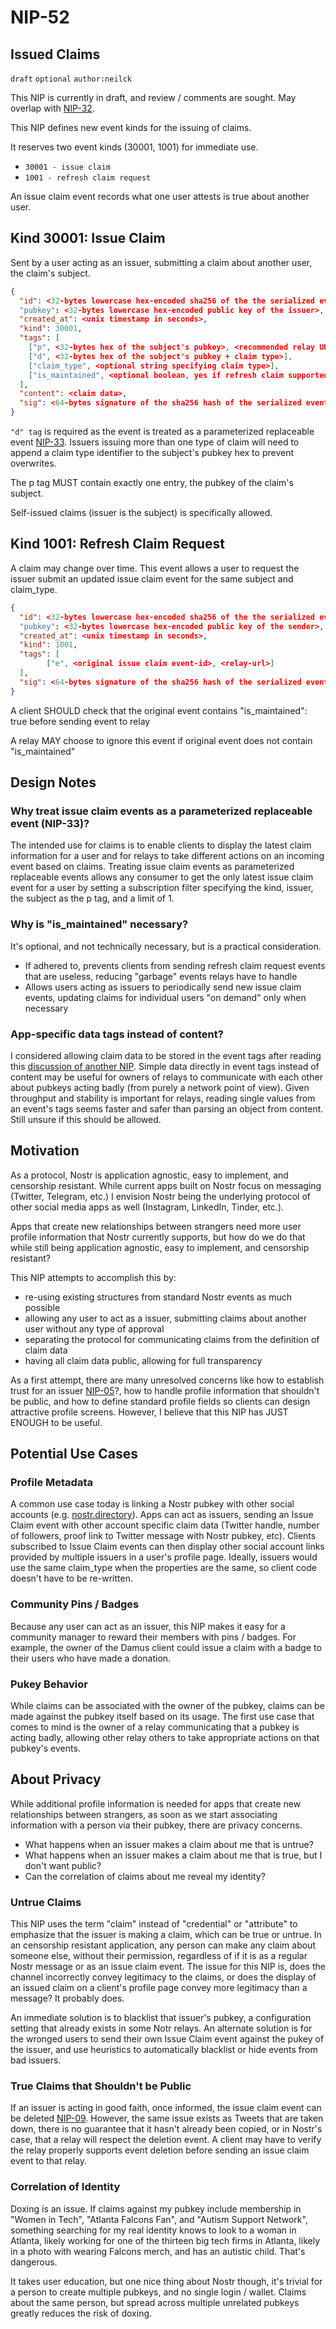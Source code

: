 
NIP-52
======

Issued Claims
-------------

`draft` `optional` `author:neilck`

This NIP is currently in draft, and review / comments are sought. May overlap with [NIP-32](https://github.com/nostr-protocol/nips/blob/39bfb2db32899dd2eb4a7c9a313f27103a18409b/32.md).

This NIP defines new event kinds for the issuing of claims. 

It reserves two event kinds (30001, 1001) for immediate use.

- `30001 - issue claim`
- `1001 - refresh claim request`

An issue claim event records what one user attests is true about another user. 

## Kind 30001: Issue Claim

Sent by a user acting as an issuer, submitting a claim about another user, the claim's subject.

```json
{
  "id": <32-bytes lowercase hex-encoded sha256 of the the serialized event data>
  "pubkey": <32-bytes lowercase hex-encoded public key of the issuer>,
  "created_at": <unix timestamp in seconds>,
  "kind": 30001,
  "tags": [
    ["p", <32-bytes hex of the subject's pubkey>, <recommended relay URL>],
    ["d", <32-bytes hex of the subject's pubkey + claim type>],
    ["claim_type", <optional string specifying claim type>],
    ["is_maintained", <optional boolean, yes if refresh claim supported>]
  ],
  "content": <claim data>,
  "sig": <64-bytes signature of the sha256 hash of the serialized event data, which is the same as the "id" field>
}
```

`"d" tag` is required as the event is treated as a parameterized replaceable event [NIP-33](https://github.com/nostr-protocol/nips/blob/master/33.md). Issuers issuing more than one type of claim will need to append a claim type identifier to the subject's pubkey hex to prevent overwrites.

The p tag MUST contain exactly one entry, the pubkey of the claim's subject.

Self-issued claims (issuer is the subject) is specifically allowed.


## Kind 1001: Refresh Claim Request

A claim may change over time. This event allows a user to request the issuer submit an updated issue claim event for the same subject and claim_type.

```json
{
  "id": <32-bytes lowercase hex-encoded sha256 of the the serialized event data>
  "pubkey": <32-bytes lowercase hex-encoded public key of the sender>,
  "created_at": <unix timestamp in seconds>,
  "kind": 1001,
  "tags": [
        ["e", <original issue claim event-id>, <relay-url>]
  ],
  "sig": <64-bytes signature of the sha256 hash of the serialized event data, which is the same as the "id" field>
}
```

A client SHOULD check that the original event contains "is_maintained": true before sending event to relay

A relay MAY choose to ignore this event if original event does not contain "is_maintained"

Design Notes
------------

### Why treat issue claim events as a parameterized replaceable event (NIP-33)?

The intended use for claims is to enable clients to display the latest claim information for a user and for relays to take different actions on an incoming event based on claims.  Treating issue claim events as parameterized replaceable events allows any consumer to get the only latest issue claim event for a user by setting a subscription filter specifying the kind, issuer, the subject as the p tag, and a limit of 1.

### Why is "is_maintained" necessary?

It's optional, and not technically necessary, but is a practical consideration. 

- If adhered to, prevents clients from sending refresh claim request events that are useless, reducing "garbage" events relays have to handle
- Allows users acting as issuers to periodically send new issue claim events, updating claims for individual users "on demand" only when necessary

### App-specific data tags instead of content?

I considered allowing claim data to be stored in the event tags after reading this [discussion of another NIP](https://github.com/nostr-protocol/nostr/issues/20#issuecomment-913027389). 
Simple data directly in event tags instead of content may be useful for owners of relays to communicate with each other about pubkeys acting badly (from purely a network point of view). Given throughput and stability is important for relays, reading single values from an event's tags seems faster and safer than parsing an object from content.
Still unsure if this should be allowed.

Motivation
----------
As a protocol, Nostr is application agnostic, easy to implement, and censorship resistant. While current apps built on Nostr focus on messaging (Twitter, Telegram, etc.) I envision Nostr being the underlying protocol of other social media apps as well (Instagram, LinkedIn, Tinder, etc.). 

Apps that create new relationships between strangers need more user profile information that Nostr currently supports, but how do we do that while still being application agnostic, easy to implement, and censorship resistant?

This NIP attempts to accomplish this by:
- re-using existing structures from standard Nostr events as much possible
- allowing any user to act as a issuer, submitting claims about another user without any type of approval
- separating the protocol for communicating claims from the definition of claim data
- having all claim data public, allowing for full transparency

As a first attempt, there are many unresolved concerns like how to establish trust for an issuer [NIP-05](https://github.com/nostr-protocol/nips/blob/master/05.md)?, how to handle profile information that shouldn't be public, and how to define standard profile fields so clients can design attractive profile screens. However, I believe that this NIP has JUST ENOUGH to be useful.

Potential Use Cases
-------------------

### Profile Metadata

A common use case today is linking a Nostr pubkey with other social accounts (e.g. [nostr.directory](https://github.com/pseudozach/nostr.directory)). Apps can act as issuers, sending an Issue Claim event with other account specific claim data (Twitter handle, number of followers, proof link to Twitter message with Nostr pubkey, etc). Clients subscribed to Issue Claim events can then display other social account links provided by multiple issuers in a user's profile page. Ideally, issuers would use the same claim_type when the properties are the same, so client code doesn't have to be re-written.

### Community Pins / Badges

Because any user can act as an issuer, this NIP makes it easy for a community manager to reward their members with pins / badges. For example, the owner of the Damus client could issue a claim with a badge to their users who have made a donation.

### Pukey Behavior

While claims can be associated with the owner of the pubkey, claims can be made against the pubkey itself based on its usage. The first use case that comes to mind is the owner of a relay communicating that a pubkey is acting badly, allowing other relay others to take appropriate actions on that pubkey's events. 

About Privacy
-------------

While additional profile information is needed for apps that create new relationships between strangers, as soon as we start associating information with a person via their pubkey, there are privacy concerns. 

- What happens when an issuer makes a claim about me that is untrue?
- What happens when an issuer makes a claim about me that is true, but I don't want public?
- Can the correlation of claims about me reveal my identity?

### Untrue Claims

This NIP uses the term "claim" instead of "credential" or "attribute" to emphasize that the issuer is making a claim, which can be true or untrue. In an censorship resistant application, any person can make any claim about someone else, without their permission, regardless of if it is as a regular Nostr message or as an issue claim event. The issue for this NIP is, does the channel incorrectly convey legitimacy to the claims, or does the display of an issued claim on a client's profile page convey more legitimacy than a message? It probably does.

An immediate solution is to blacklist that issuer's pubkey, a configuration setting that already exists in some Notr relays. An alternate solution is for the wronged users to send their own Issue Claim event against the pukey of the issuer, and use heuristics to automatically blacklist or hide events from bad issuers.

### True Claims that Shouldn't be Public

If an issuer is acting in good faith, once informed, the issue claim event can be deleted [NIP-09](https://github.com/nostr-protocol/nips/blob/master/09.md). However, the same issue exists as Tweets that are taken down, there is no guarantee that it hasn't already been copied, or in Nostr's case, that a relay will respect the deletion event. A client may have to verify the relay properly supports event deletion before sending an issue claim event to that relay.

### Correlation of Identity
Doxing is an issue. If claims against my pubkey include membership in "Women in Tech", "Atlanta Falcons Fan", and "Autism Support Network", something searching for my real identity knows to look to a woman in Atlanta, likely working for one of the thirteen big tech firms in Atlanta, likely in a photo with wearing Falcons merch, and has an autistic child. That's dangerous.

It takes user education, but one nice thing about Nostr though, it's trivial for a person to create multiple pubkeys, and no single login / wallet. Claims about the same person, but spread across multiple unrelated pubkeys greatly reduces the risk of doxing.

